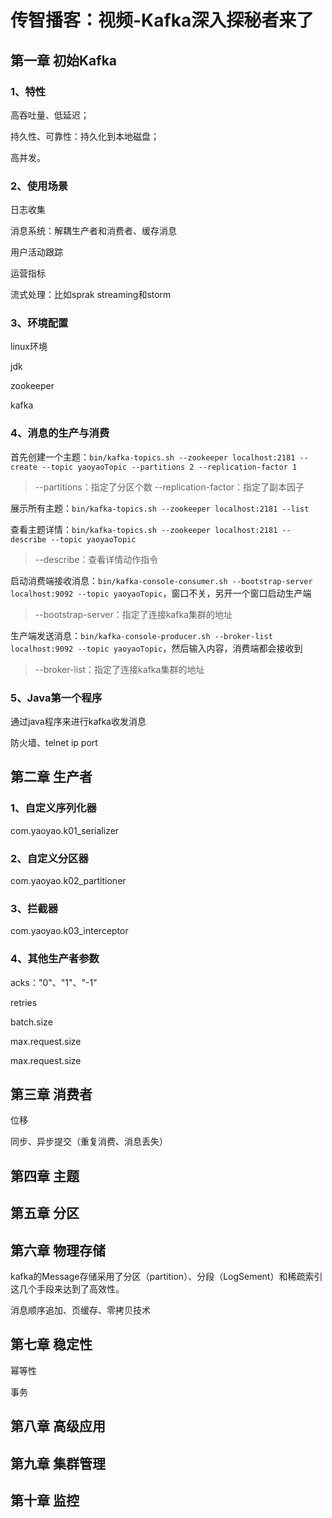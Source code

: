 # 传智播客：视频-Kafka深入探秘者来了

## 第一章 初始Kafka

### 1、特性

高吞吐量、低延迟；

持久性、可靠性：持久化到本地磁盘；

高并发。

### 2、使用场景

日志收集

消息系统：解耦生产者和消费者、缓存消息

用户活动跟踪

运营指标

流式处理：比如sprak streaming和storm

### 3、环境配置

linux环境

jdk

zookeeper

kafka

### 4、消息的生产与消费

首先创建一个主题：`bin/kafka-topics.sh --zookeeper localhost:2181 --create --topic yaoyaoTopic --partitions 2 --replication-factor 1`

>--partitions：指定了分区个数
>--replication-factor：指定了副本因子

展示所有主题：`bin/kafka-topics.sh --zookeeper localhost:2181 --list`

查看主题详情：`bin/kafka-topics.sh --zookeeper localhost:2181 --describe --topic yaoyaoTopic`

> --describe：查看详情动作指令

启动消费端接收消息：`bin/kafka-console-consumer.sh --bootstrap-server localhost:9092 --topic yaoyaoTopic`，窗口不关，另开一个窗口启动生产端

>--bootstrap-server：指定了连接kafka集群的地址

生产端发送消息：`bin/kafka-console-producer.sh --broker-list localhost:9092 --topic yaoyaoTopic`，然后输入内容，消费端都会接收到

>--broker-list：指定了连接kafka集群的地址

### 5、Java第一个程序

通过java程序来进行kafka收发消息

防火墙、telnet ip port

## 第二章 生产者

### 1、自定义序列化器

com.yaoyao.k01_serializer

### 2、自定义分区器

com.yaoyao.k02_partitioner

### 3、拦截器

com.yaoyao.k03_interceptor

### 4、其他生产者参数

acks："0"、"1"、"-1"

retries

batch.size

max.request.size

max.request.size

## 第三章 消费者

位移

同步、异步提交（重复消费、消息丢失）

## 第四章 主题

## 第五章 分区

## 第六章 物理存储

kafka的Message存储采用了分区（partition）、分段（LogSement）和稀疏索引这几个手段来达到了高效性。

消息顺序追加、页缓存、零拷贝技术

## 第七章 稳定性

幂等性

事务

## 第八章 高级应用

## 第九章 集群管理

## 第十章 监控



